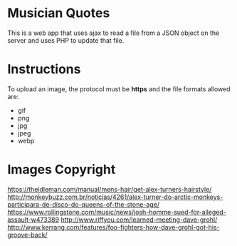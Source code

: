 # Musician Quotes
This is a web app that uses ajax to read a file from a JSON object on the server and uses PHP to update that file.

# Instructions
To upload an image, the protocol must be **https** and the file formats allowed are:
 * gif
 * png
 * jpg
 * jpeg
 * webp

# Images Copyright
https://theidleman.com/manual/mens-hair/get-alex-turners-hairstyle/
http://monkeybuzz.com.br/noticias/4261/alex-turner-do-arctic-monkeys-participara-de-disco-do-queens-of-the-stone-age/
https://www.rollingstone.com/music/news/josh-homme-sued-for-alleged-assault-w473389
http://www.riffyou.com/learned-meeting-dave-grohl/
http://www.kerrang.com/features/foo-fighters-how-dave-grohl-got-his-groove-back/    